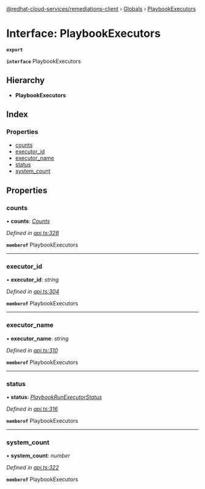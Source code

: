 [@redhat-cloud-services/remediations-client](../README.md) › [Globals](../globals.md) › [PlaybookExecutors](playbookexecutors.md)

# Interface: PlaybookExecutors

**`export`** 

**`interface`** PlaybookExecutors

## Hierarchy

* **PlaybookExecutors**

## Index

### Properties

* [counts](playbookexecutors.md#counts)
* [executor_id](playbookexecutors.md#executor_id)
* [executor_name](playbookexecutors.md#executor_name)
* [status](playbookexecutors.md#status)
* [system_count](playbookexecutors.md#system_count)

## Properties

###  counts

• **counts**: *[Counts](counts.md)*

*Defined in [api.ts:328](https://github.com/fhlavac/javascript-clients/blob/master/packages/remediations/api.ts#L328)*

**`memberof`** PlaybookExecutors

___

###  executor_id

• **executor_id**: *string*

*Defined in [api.ts:304](https://github.com/fhlavac/javascript-clients/blob/master/packages/remediations/api.ts#L304)*

**`memberof`** PlaybookExecutors

___

###  executor_name

• **executor_name**: *string*

*Defined in [api.ts:310](https://github.com/fhlavac/javascript-clients/blob/master/packages/remediations/api.ts#L310)*

**`memberof`** PlaybookExecutors

___

###  status

• **status**: *[PlaybookRunExecutorStatus](../enums/playbookrunexecutorstatus.md)*

*Defined in [api.ts:316](https://github.com/fhlavac/javascript-clients/blob/master/packages/remediations/api.ts#L316)*

**`memberof`** PlaybookExecutors

___

###  system_count

• **system_count**: *number*

*Defined in [api.ts:322](https://github.com/fhlavac/javascript-clients/blob/master/packages/remediations/api.ts#L322)*

**`memberof`** PlaybookExecutors
